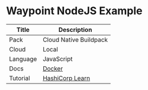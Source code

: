 # Waypoint NodeJS Example

|Title|Description|
|---|---|
|Pack|Cloud Native Buildpack|
|Cloud|Local|
|Language|JavaScript|
|Docs|[Docker](https://www.waypointproject.io/plugins/docker)|
|Tutorial|[HashiCorp Learn](https://learn.hashicorp.com/tutorials/waypoint/get-started-docker)|

